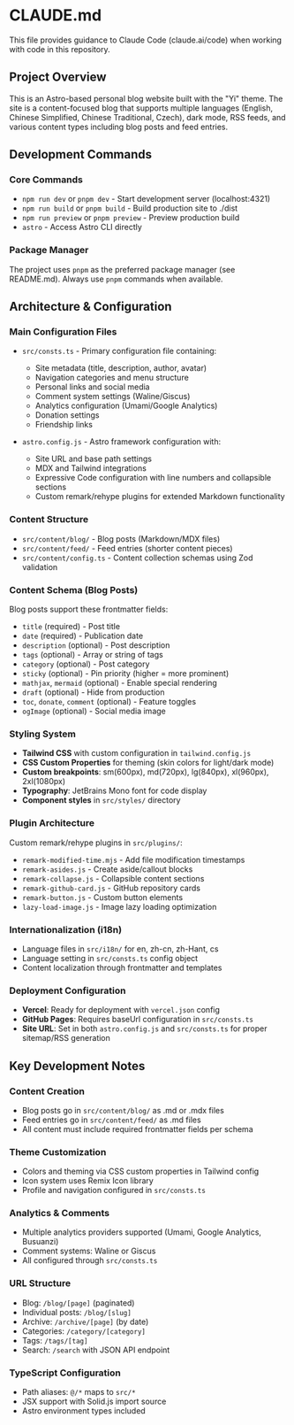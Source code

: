 # CLAUDE.md

This file provides guidance to Claude Code (claude.ai/code) when working with code in this repository.

## Project Overview

This is an Astro-based personal blog website built with the "Yi" theme. The site is a content-focused blog that supports multiple languages (English, Chinese Simplified, Chinese Traditional, Czech), dark mode, RSS feeds, and various content types including blog posts and feed entries.

## Development Commands

### Core Commands
- `npm run dev` or `pnpm dev` - Start development server (localhost:4321)
- `npm run build` or `pnpm build` - Build production site to ./dist
- `npm run preview` or `pnpm preview` - Preview production build
- `astro` - Access Astro CLI directly

### Package Manager
The project uses `pnpm` as the preferred package manager (see README.md). Always use `pnpm` commands when available.

## Architecture & Configuration

### Main Configuration Files
- `src/consts.ts` - Primary configuration file containing:
  - Site metadata (title, description, author, avatar)
  - Navigation categories and menu structure
  - Personal links and social media
  - Comment system settings (Waline/Giscus)
  - Analytics configuration (Umami/Google Analytics)
  - Donation settings
  - Friendship links

- `astro.config.js` - Astro framework configuration with:
  - Site URL and base path settings
  - MDX and Tailwind integrations
  - Expressive Code configuration with line numbers and collapsible sections
  - Custom remark/rehype plugins for extended Markdown functionality

### Content Structure
- `src/content/blog/` - Blog posts (Markdown/MDX files)
- `src/content/feed/` - Feed entries (shorter content pieces)
- `src/content/config.ts` - Content collection schemas using Zod validation

### Content Schema (Blog Posts)
Blog posts support these frontmatter fields:
- `title` (required) - Post title
- `date` (required) - Publication date
- `description` (optional) - Post description
- `tags` (optional) - Array or string of tags
- `category` (optional) - Post category
- `sticky` (optional) - Pin priority (higher = more prominent)
- `mathjax`, `mermaid` (optional) - Enable special rendering
- `draft` (optional) - Hide from production
- `toc`, `donate`, `comment` (optional) - Feature toggles
- `ogImage` (optional) - Social media image

### Styling System
- **Tailwind CSS** with custom configuration in `tailwind.config.js`
- **CSS Custom Properties** for theming (skin colors for light/dark mode)
- **Custom breakpoints**: sm(600px), md(720px), lg(840px), xl(960px), 2xl(1080px)
- **Typography**: JetBrains Mono font for code display
- **Component styles** in `src/styles/` directory

### Plugin Architecture
Custom remark/rehype plugins in `src/plugins/`:
- `remark-modified-time.mjs` - Add file modification timestamps
- `remark-asides.js` - Create aside/callout blocks
- `remark-collapse.js` - Collapsible content sections
- `remark-github-card.js` - GitHub repository cards
- `remark-button.js` - Custom button elements
- `lazy-load-image.js` - Image lazy loading optimization

### Internationalization (i18n)
- Language files in `src/i18n/` for en, zh-cn, zh-Hant, cs
- Language setting in `src/consts.ts` config object
- Content localization through frontmatter and templates

### Deployment Configuration
- **Vercel**: Ready for deployment with `vercel.json` config
- **GitHub Pages**: Requires baseUrl configuration in `src/consts.ts`
- **Site URL**: Set in both `astro.config.js` and `src/consts.ts` for proper sitemap/RSS generation

## Key Development Notes

### Content Creation
- Blog posts go in `src/content/blog/` as .md or .mdx files
- Feed entries go in `src/content/feed/` as .md files
- All content must include required frontmatter fields per schema

### Theme Customization
- Colors and theming via CSS custom properties in Tailwind config
- Icon system uses Remix Icon library
- Profile and navigation configured in `src/consts.ts`

### Analytics & Comments
- Multiple analytics providers supported (Umami, Google Analytics, Busuanzi)
- Comment systems: Waline or Giscus
- All configured through `src/consts.ts`

### URL Structure
- Blog: `/blog/[page]` (paginated)
- Individual posts: `/blog/[slug]`
- Archive: `/archive/[page]` (by date)
- Categories: `/category/[category]`
- Tags: `/tags/[tag]`
- Search: `/search` with JSON API endpoint

### TypeScript Configuration
- Path aliases: `@/*` maps to `src/*`
- JSX support with Solid.js import source
- Astro environment types included